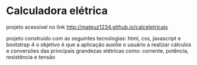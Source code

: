 # Calculadora elétrica

projeto acessível no link http://mateuz1234.github.io/calceletricajs

projeto construído com as seguintes tecnologias: html, css, javascript e bootstrap 4
o objetivo é que a aplicação auxilie o usuário a realizar cálculos e conversões 
das principais grandezas elétricas como: corrente, potência, resistência e tensão

